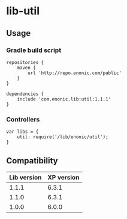 # lib-util

## Usage

### Gradle build script

    repositories {
        maven {
            url 'http://repo.enonic.com/public'
        }
    }

    dependencies {
        include 'com.enonic.lib:util:1.1.1'
    }

### Controllers
    var libs = {
        util: require('/lib/enonic/util');
    }

## Compatibility

| Lib version        | XP version |
| ------------- | ------------- |
| 1.1.1 | 6.3.1 |
| 1.1.0 | 6.3.1 |
| 1.0.0 | 6.0.0 |
